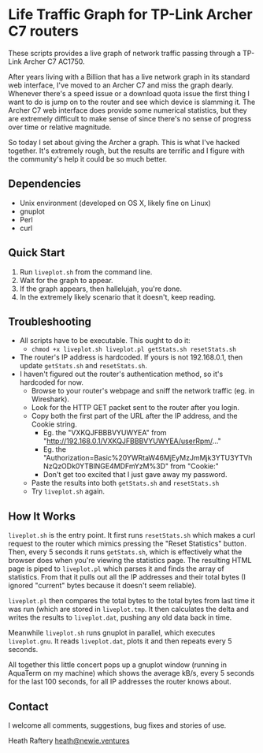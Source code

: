 # Life Traffic Graph for TP-Link Archer C7 routers

These scripts provides a live graph of network traffic passing through a TP-Link Archer C7 AC1750.

After years living with a Billion that has a live network graph in its standard web interface, I've moved to an Archer C7 and miss the graph dearly. Whenever there's a speed issue or a download quota issue the first thing I want to do is jump on to the router and see which device is slamming it. The Archer C7 web interface does provide some numerical statistics, but they are extremely difficult to make sense of since there's no sense of progress over time or relative magnitude.

So today I set about giving the Archer a graph. This is what I've hacked together. It's extremely rough, but the results are terrific and I figure with the community's help it could be so much better.

## Dependencies

   * Unix environment (developed on OS X, likely fine on Linux)
   * gnuplot
   * Perl
   * curl

## Quick Start

   1. Run `liveplot.sh` from the command line.
   1. Wait for the graph to appear.
   1. If the graph appears, then hallelujah, you're done.
   1. In the extremely likely scenario that it doesn't, keep reading.

## Troubleshooting

   * All scripts have to be executable. This ought to do it:
      * `chmod +x liveplot.sh liveplot.pl getStats.sh resetStats.sh`
   * The router's IP address is hardcoded. If yours is not 192.168.0.1, then update `getStats.sh` and `resetStats.sh`.
   * I haven't figured out the router's authentication method, so it's hardcoded for now.
       * Browse to your router's webpage and sniff the network traffic (eg. in Wireshark).
       * Look for the HTTP GET packet sent to the router after you login.
       * Copy both the first part of the URL after the IP address, and the Cookie string.
           * Eg. the "VXKQJFBBBVYUWYEA" from "http://192.168.0.1/VXKQJFBBBVYUWYEA/userRpm/..."
           * Eg. the "Authorization=Basic%20YWRtaW46MjEyMzJmMjk3YTU3YTVhNzQzODk0YTBlNGE4MDFmYzM%3D" from "Cookie:"
           * Don't get too excited that I just gave away my password.
       * Paste the results into both `getStats.sh` and `resetStats.sh`
       * Try `liveplot.sh` again.

## How It Works

`liveplot.sh` is the entry point. It first runs `resetStats.sh` which makes a curl request to the router which mimics pressing the "Reset Statistics" button. Then, every 5 seconds it runs `getStats.sh`, which is effectively what the browser does when you're viewing the statistics page. The resulting HTML page is piped to `liveplot.pl` which parses it and finds the array of statistics. From that it pulls out all the IP addresses and their total bytes (I ignored "current" bytes because it doesn't seem reliable).

`liveplot.pl` then compares the total bytes to the total bytes from last time it was run (which are stored in `liveplot.tmp`. It then calculates the delta and writes the results to `liveplot.dat`, pushing any old data back in time.

Meanwhile `liveplot.sh` runs gnuplot in parallel, which executes `liveplot.gnu`. It reads `liveplot.dat`, plots it and then repeats every 5 seconds.

All together this little concert pops up a gnuplot window (running in AquaTerm on my machine) which shows the average kB/s, every 5 seconds for the last 100 seconds, for all IP addresses the router knows about.

## Contact

I welcome all comments, suggestions, bug fixes and stories of use.

Heath Raftery
<a href="mailto:heath@newie.ventures">heath@newie.ventures</a>
